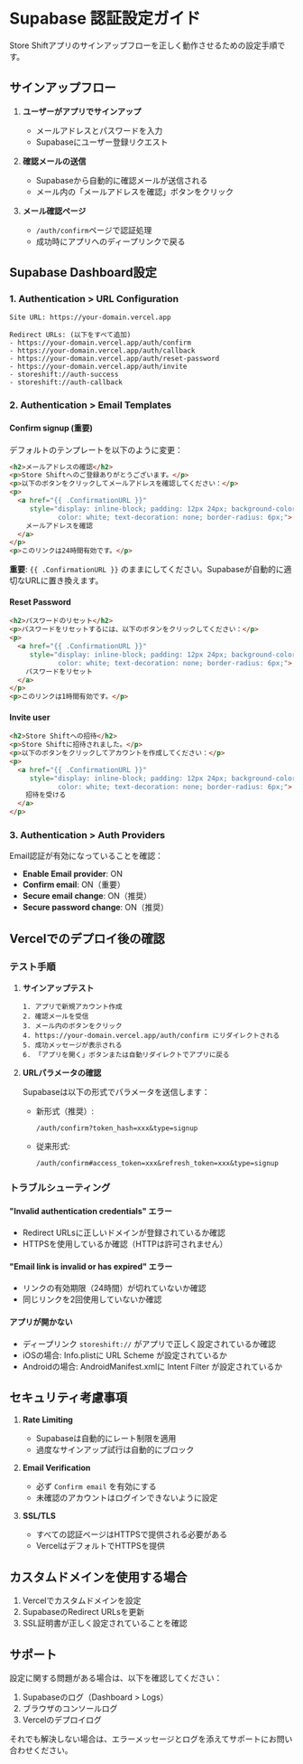 # Supabase 認証設定ガイド

Store Shiftアプリのサインアップフローを正しく動作させるための設定手順です。

## サインアップフロー

1. **ユーザーがアプリでサインアップ**
   - メールアドレスとパスワードを入力
   - Supabaseにユーザー登録リクエスト

2. **確認メールの送信**
   - Supabaseから自動的に確認メールが送信される
   - メール内の「メールアドレスを確認」ボタンをクリック

3. **メール確認ページ**
   - `/auth/confirm`ページで認証処理
   - 成功時にアプリへのディープリンクで戻る

## Supabase Dashboard設定

### 1. Authentication > URL Configuration

```
Site URL: https://your-domain.vercel.app

Redirect URLs: (以下をすべて追加)
- https://your-domain.vercel.app/auth/confirm
- https://your-domain.vercel.app/auth/callback
- https://your-domain.vercel.app/auth/reset-password
- https://your-domain.vercel.app/auth/invite
- storeshift://auth-success
- storeshift://auth-callback
```

### 2. Authentication > Email Templates

#### Confirm signup (重要)

デフォルトのテンプレートを以下のように変更：

```html
<h2>メールアドレスの確認</h2>
<p>Store Shiftへのご登録ありがとうございます。</p>
<p>以下のボタンをクリックしてメールアドレスを確認してください：</p>
<p>
  <a href="{{ .ConfirmationURL }}"
     style="display: inline-block; padding: 12px 24px; background-color: #4FC3F7;
            color: white; text-decoration: none; border-radius: 6px;">
    メールアドレスを確認
  </a>
</p>
<p>このリンクは24時間有効です。</p>
```

**重要**: `{{ .ConfirmationURL }}` のままにしてください。Supabaseが自動的に適切なURLに置き換えます。

#### Reset Password

```html
<h2>パスワードのリセット</h2>
<p>パスワードをリセットするには、以下のボタンをクリックしてください：</p>
<p>
  <a href="{{ .ConfirmationURL }}"
     style="display: inline-block; padding: 12px 24px; background-color: #4FC3F7;
            color: white; text-decoration: none; border-radius: 6px;">
    パスワードをリセット
  </a>
</p>
<p>このリンクは1時間有効です。</p>
```

#### Invite user

```html
<h2>Store Shiftへの招待</h2>
<p>Store Shiftに招待されました。</p>
<p>以下のボタンをクリックしてアカウントを作成してください：</p>
<p>
  <a href="{{ .ConfirmationURL }}"
     style="display: inline-block; padding: 12px 24px; background-color: #4FC3F7;
            color: white; text-decoration: none; border-radius: 6px;">
    招待を受ける
  </a>
</p>
```

### 3. Authentication > Auth Providers

Email認証が有効になっていることを確認：

- **Enable Email provider**: ON
- **Confirm email**: ON（重要）
- **Secure email change**: ON（推奨）
- **Secure password change**: ON（推奨）

## Vercelでのデプロイ後の確認

### テスト手順

1. **サインアップテスト**
   ```
   1. アプリで新規アカウント作成
   2. 確認メールを受信
   3. メール内のボタンをクリック
   4. https://your-domain.vercel.app/auth/confirm にリダイレクトされる
   5. 成功メッセージが表示される
   6. 「アプリを開く」ボタンまたは自動リダイレクトでアプリに戻る
   ```

2. **URLパラメータの確認**

   Supabaseは以下の形式でパラメータを送信します：

   - 新形式（推奨）:
     ```
     /auth/confirm?token_hash=xxx&type=signup
     ```

   - 従来形式:
     ```
     /auth/confirm#access_token=xxx&refresh_token=xxx&type=signup
     ```

### トラブルシューティング

#### "Invalid authentication credentials" エラー

- Redirect URLsに正しいドメインが登録されているか確認
- HTTPSを使用しているか確認（HTTPは許可されません）

#### "Email link is invalid or has expired" エラー

- リンクの有効期限（24時間）が切れていないか確認
- 同じリンクを2回使用していないか確認

#### アプリが開かない

- ディープリンク `storeshift://` がアプリで正しく設定されているか確認
- iOSの場合: Info.plistに URL Scheme が設定されているか
- Androidの場合: AndroidManifest.xmlに Intent Filter が設定されているか

## セキュリティ考慮事項

1. **Rate Limiting**
   - Supabaseは自動的にレート制限を適用
   - 過度なサインアップ試行は自動的にブロック

2. **Email Verification**
   - 必ず `Confirm email` を有効にする
   - 未確認のアカウントはログインできないように設定

3. **SSL/TLS**
   - すべての認証ページはHTTPSで提供される必要がある
   - VercelはデフォルトでHTTPSを提供

## カスタムドメインを使用する場合

1. Vercelでカスタムドメインを設定
2. SupabaseのRedirect URLsを更新
3. SSL証明書が正しく設定されていることを確認

## サポート

設定に関する問題がある場合は、以下を確認してください：

1. Supabaseのログ（Dashboard > Logs）
2. ブラウザのコンソールログ
3. Vercelのデプロイログ

それでも解決しない場合は、エラーメッセージとログを添えてサポートにお問い合わせください。